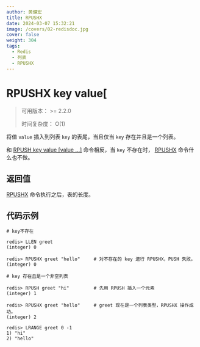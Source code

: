```yaml
---
author: 黄健宏
title: RPUSHX
date: 2024-03-07 15:32:21
image: /covers/02-redisdoc.jpg
cover: false
weight: 304
tags:
  - Redis
  - 列表
  - RPUSHX
---
```


# RPUSHX key value[

> 可用版本： >= 2.2.0
> 
> 时间复杂度： O(1)

将值 `value` 插入到列表 `key` 的表尾，当且仅当 `key` 存在并且是一个列表。

和 [RPUSH key value [value …]](https://bookstack.xnzone.eu.org/02-redisdoc/03-list/04-rpushx/) 命令相反，当 `key` 不存在时， [RPUSHX](https://bookstack.xnzone.eu.org/02-redisdoc/03-list/04-rpushx/) 命令什么也不做。

## 返回值

[RPUSHX](https://bookstack.xnzone.eu.org/02-redisdoc/03-list/04-rpushx/) 命令执行之后，表的长度。

## 代码示例

```shell
# key不存在

redis> LLEN greet
(integer) 0

redis> RPUSHX greet "hello"     # 对不存在的 key 进行 RPUSHX，PUSH 失败。
(integer) 0

# key 存在且是一个非空列表

redis> RPUSH greet "hi"         # 先用 RPUSH 插入一个元素
(integer) 1

redis> RPUSHX greet "hello"     # greet 现在是一个列表类型，RPUSHX 操作成功。
(integer) 2

redis> LRANGE greet 0 -1
1) "hi"
2) "hello"
```
